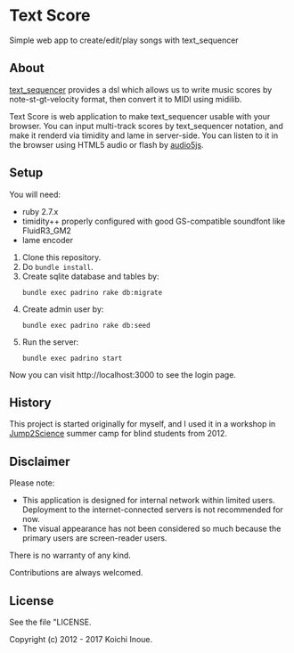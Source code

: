 # Text Score
Simple web app to create/edit/play songs with text_sequencer

## About
[text_sequencer](https://github.com/ushiushix/text_sequencer) provides a dsl which allows us to write music scores by note-st-gt-velocity format, then convert it to MIDI using midilib.

Text Score is web application to make text_sequencer usable with your browser.
You can input multi-track scores by text_sequencer notation, and make it renderd via timidity and lame in server-side. You can listen to it in the browser using HTML5 audio or flash by [audio5js](https://github.com/zohararad/audio5js).

## Setup

You will need:
- ruby 2.7.x
- timidity++ properly configured with good GS-compatible soundfont like FluidR3_GM2
- lame encoder

1. Clone this repository.
1. Do `bundle install`.
1. Create sqlite database and tables by:
    ```
    bundle exec padrino rake db:migrate
    ```
1. Create admin user by:
    ```
    bundle exec padrino rake db:seed
    ```
1. Run the server:
    ```
    bundle exec padrino start
    ```

Now you can visit http://localhost:3000 to see the login page.

## History

This project is started originally for myself, and I used it in a workshop in [Jump2Science](http://www.jump2science.org/activity_summer-camp.html) summer camp for blind students from 2012.

## Disclaimer

Please note:
- This application is designed for internal network within limited users. Deployment to the internet-connected servers is not recommended for now.
- The visual appearance has not been considered so much because the primary users are screen-reader users.

There is no warranty of any kind.

Contributions are always welcomed.

## License

See the file "LICENSE.

Copyright (c) 2012 - 2017 Koichi Inoue.



